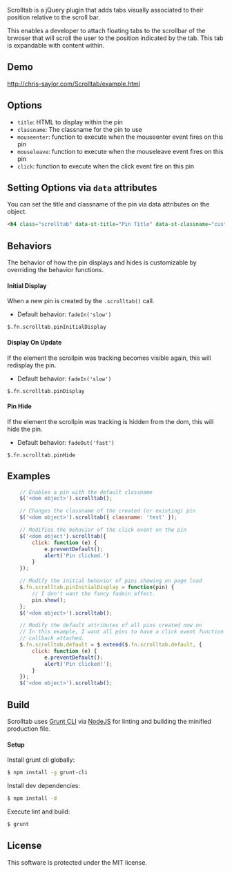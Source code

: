 Scrolltab is a jQuery plugin that adds tabs visually associated to their position relative to the scroll bar.

This enables a developer to attach floating tabs to the scrollbar of the brwoser that will scroll the user to the position indicated by the tab.  This tab is expandable with content within.

## Demo

http://chris-saylor.com/Scrolltab/example.html

## Options

* `title`: HTML to display within the pin
* `classname`: The classname for the pin to use
* `mouseenter`: function to execute when the mouseenter event fires on this pin
* `mouseleave`: function to execute when the mouseleave event fires on this pin
* `click`: function to execute when the click event fire on this pin

## Setting Options via `data` attributes

You can set the title and classname of the pin via data attributes on the object.

```html
<h4 class="scrolltab" data-st-title="Pin Title" data-st-classname="custom-pin-class">Title</h4>
```

## Behaviors

The behavior of how the pin displays and hides is customizable by overriding the behavior functions.

#### Initial Display

When a new pin is created by the `.scrolltab()` call.

* Default behavior: `fadeIn('slow')`

```
$.fn.scrolltab.pinInitialDisplay
```

#### Display On Update

If the element the scrollpin was tracking becomes visible again, this will redisplay the pin.

* Default behavior: `fadeIn('slow')`

```
$.fn.scrolltab.pinDisplay
```

#### Pin Hide

If the element the scrollpin was tracking is hidden from the dom, this will hide the pin.

* Default behavior: `fadeOut('fast')`

```
$.fn.scrolltab.pinHide
```

## Examples

```javascript
	// Enables a pin with the default classname
	$('<dom object>').scrolltab();
```

```javascript
	// Changes the classname of the created (or existing) pin
	$('<dom object>').scrolltab({ classname: 'test' });
```

```javascript
	// Modifies the behavior of the click event on the pin
	$('<dom object').scrolltab({
		click: function (e) {
			e.preventDefault();
			alert('Pin clicked.')
		}
	});
```

```javascript
	// Modify the initial behavior of pins showing on page load
	$.fn.scrolltab.pinInitialDisplay = function(pin) {
		// I don't want the fancy fadein affect.
		pin.show();
	};
	$('<dom object>').scrolltab();
```

```javascript
	// Modify the default attributes of all pins created now on
	// In this example, I want all pins to have a click event function
	// callback attached.
	$.fn.scrolltab.default = $.extend($.fn.scrolltab.default, {
		click: function (e) {
			e.preventDefault();
			alert('Pin clicked!');
		}
	});
	$('<dom object>').scrolltab();
```

## Build

Scrolltab uses [Grunt CLI](http://gruntjs.com/) via [NodeJS](http://nodejs.org/) for linting and building the minified production file.

#### Setup

Install grunt cli globally:

```bash
$ npm install -g grunt-cli
```

Install dev dependencies:

```bash
$ npm install -d
```

Execute lint and build:

```bash
$ grunt
```

## License

This software is protected under the MIT license.
